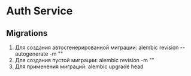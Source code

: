# Auth Service

## Migrations
1. Для создания автосгенерированной миграции: alembic revision --autogenerate -m "<migration info>"
2. Для создания пустой миграции: alembic revision -m "<migration info>"
3. Для применения миграций: alembic upgrade head